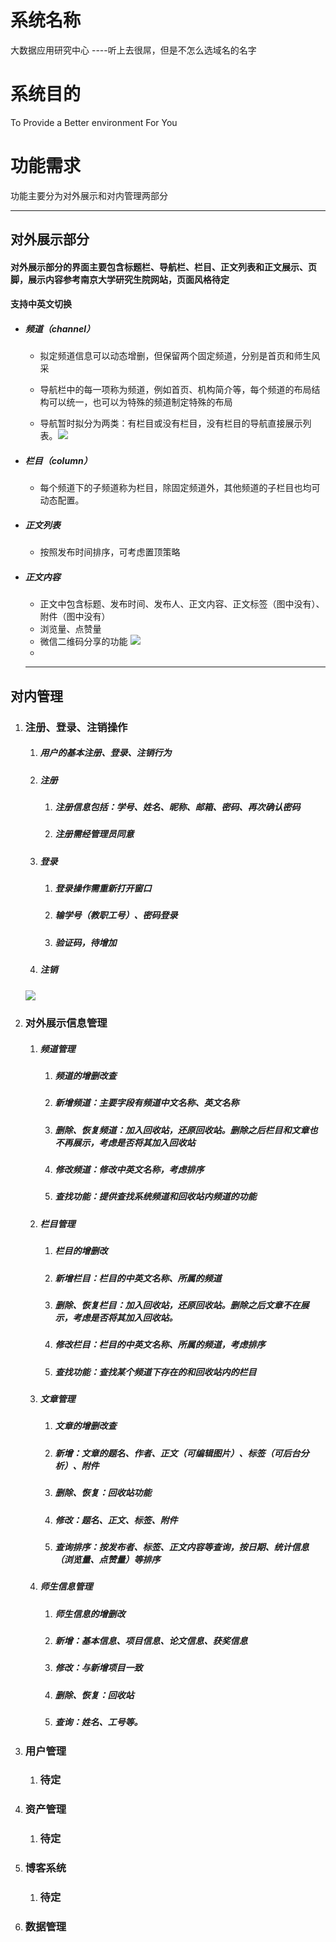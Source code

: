 # 系统名称

大数据应用研究中心 ----听上去很屌，但是不怎么选域名的名字

# 系统目的

To Provide a Better environment For You

# 功能需求

功能主要分为对外展示和对内管理两部分

---

## 对外展示部分

#### 对外展示部分的界面主要包含标题栏、导航栏、栏目、正文列表和正文展示、页脚，展示内容参考南京大学研究生院网站，页面风格待定

#### 支持中英文切换

* ##### 频道（channel）

  * 拟定频道信息可以动态增删，但保留两个固定频道，分别是首页和师生风采

  * 导航栏中的每一项称为频道，例如首页、机构简介等，每个频道的布局结构可以统一，也可以为特殊的频道制定特殊的布局

  * 导航暂时拟分为两类：有栏目或没有栏目，没有栏目的导航直接展示列表。![](/assets/channel.png)
* ##### 栏目（column）

  * 每个频道下的子频道称为栏目，除固定频道外，其他频道的子栏目也均可动态配置。
* ##### 正文列表

  * 按照发布时间排序，可考虑置顶策略
* ##### 正文内容

  * 正文中包含标题、发布时间、发布人、正文内容、正文标签（图中没有）、附件（图中没有）
  * 浏览量、点赞量
  * 微信二维码分享的功能 ![](/assets/content.png)
  * 
  ---

## 对内管理

1. ### 注册、登录、注销操作

   1. ##### 用户的基本注册、登录、注销行为
   2. ##### 注册

      1. ##### 注册信息包括：学号、姓名、昵称、邮箱、密码、再次确认密码
      2. ##### 注册需经管理员同意
   3. ##### 登录

      1. ##### 登录操作需重新打开窗口
      2. ##### 输学号（教职工号）、密码登录
      3. ##### 验证码，待增加
   4. ##### 注销

   ##### ![](/assets/login.png)
2. ### 对外展示信息管理

   1. ##### 频道管理

      1. ##### 频道的增删改查
      2. ##### 新增频道：主要字段有频道中文名称、英文名称
      3. ##### 删除、恢复频道：加入回收站，还原回收站。删除之后栏目和文章也不再展示，考虑是否将其加入回收站
      4. ##### 修改频道：修改中英文名称，考虑排序
      5. ##### 查找功能：提供查找系统频道和回收站内频道的功能
   2. ##### 栏目管理

      1. ##### 栏目的增删改
      2. ##### 新增栏目：栏目的中英文名称、所属的频道
      3. ##### 删除、恢复栏目：加入回收站，还原回收站。删除之后文章不在展示，考虑是否将其加入回收站。
      4. ##### 修改栏目：栏目的中英文名称、所属的频道，考虑排序
      5. ##### 查找功能：查找某个频道下存在的和回收站内的栏目
   3. ##### 文章管理

      1. ##### 文章的增删改查
      2. ##### 新增：文章的题名、作者、正文（可编辑图片）、标签（可后台分析）、附件
      3. ##### 删除、恢复：回收站功能
      4. ##### 修改：题名、正文、标签、附件
      5. ##### 查询排序：按发布者、标签、正文内容等查询，按日期、统计信息（浏览量、点赞量）等排序
   4. ##### 师生信息管理

      1. ##### 师生信息的增删改
      2. ##### 新增：基本信息、项目信息、论文信息、获奖信息
      3. ##### 修改：与新增项目一致
      4. ##### 删除、恢复：回收站
      5. ##### 查询：姓名、工号等。
3. ### 用户管理

   1. ### 待定
4. ### 资产管理

   1. ### 待定
5. ### 博客系统

   1. ### 待定
6. ### 数据管理

## 



